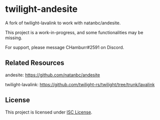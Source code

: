 # twilight-andesite

A fork of twilight-lavalink to work with natanbc/andesite.

This project is a work-in-progress, and some functionalities may be missing.

For support, please message CHamburr#2591 on Discord.

## Related Resources

andesite: https://github.com/natanbc/andesite

twilight-lavalink: https://github.com/twilight-rs/twilight/tree/trunk/lavalink

## License

This project is licensed under [ISC License](LICENSE).
